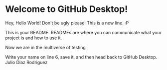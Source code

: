 # Welcome to GitHub Desktop!

Hey, Hello World!
Don't be ugly please!
This is a new line. :P

This is your README. READMEs are where you can communicate what your project is and how to use it.

Now we are in the multiverse of testing

Write your name on line 6, save it, and then head back to GitHub Desktop.
Julio Diaz Rodriguez
